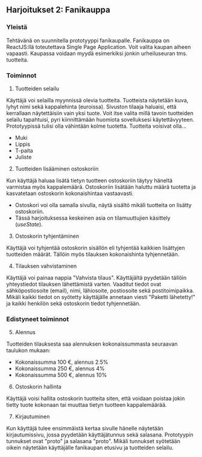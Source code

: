 ## Harjoitukset 2: Fanikauppa

### Yleistä

Tehtävänä on suunnitella prototyyppi fanikaupalle. Fanikauppa on ReactJS:llä toteutettava Single Page Application. Voit valita kaupan aiheen vapaasti. Kaupassa voidaan myydä esimerkiksi jonkin urheiluseuran tms. tuotteita.

### Toiminnot

1. Tuotteiden selailu

Käyttäjä voi selailla myynnissä olevia tuotteita. Tuotteista näytetään kuva, lyhyt nimi sekä kappalehinta (euroissa). Sivuston tilaaja haluaisi, että kerrallaan näytettäisiin vain yksi tuote. Voit itse valita millä tavoin tuotteiden selailu tapahtuisi, pyri kiinnittämään huomiota sovelluksesi käytettävyyteen. Prototyypissä tulisi olla vähintään kolme tuotetta.
Tuotteita voisivat olla...

- Muki
- Lippis
- T-paita
- Juliste

2. Tuotteiden lisääminen ostoskoriin

Kun käyttäjä haluaa lisätä tietyn tuotteen ostoskoriin täytyy häneltä varmistaa myös kappalemäärä. Ostoskoriin lisätään haluttu määrä tuotetta ja kasvatetaan ostoskorin kokonaishintaa vastaavasti.

- Ostoskori voi olla samalla sivulla, näytä sisältö mikäli tuotteita on lisätty ostoskoriin.
- Tässä harjoituksessa keskeinen asia on tilamuuttujien käsittely (*useState*).

3. Ostoskorin tyhjentäminen

Käyttäjä voi tyhjentää ostoskorin sisällön eli tyhjentää kaikkien lisättyjen tuotteiden määrät. Tällöin myös tilauksen kokonaishinta tyhjennetään.

4. Tilauksen vahvistaminen

Käyttäjä voi painaa nappia "Vahvista tilaus". Käyttäjältä pyydetään tällöin yhteystiedot tilauksen lähettämistä varten. Vaaditut tiedot ovat sähköpostiosoite (email), nimi, lähiosoite, postiosoite sekä postitoimipaikka. Mikäli kaikki tiedot on syötetty käyttäjälle annetaan viesti "Paketti lähetetty!" ja kaikki henkilön sekä ostoskorin tiedot tyhjennetään.

### Edistyneet toiminnot

5. Alennus

Tuotteiden tilauksesta saa alennuksen kokonaissummasta seuraavan taulukon mukaan:
- Kokonaissumma 100 €, alennus 2.5%
- Kokonaissumma 250 €, alennus 4%
- Kokonaissumma 500 €, alennus 10%

6. Ostoskorin hallinta

Käyttäjä voisi hallita ostoskorin tuotteita siten, että voidaan poistaa jokin tietty tuote kokonaan tai muuttaa tietyn tuotteen kappalemäärää.

7. Kirjautuminen

Kun käyttäjä tulee ensimmäistä kertaa sivulle hänelle näytetään kirjautumissivu, jossa pyydetään käyttäjätunnus sekä salasana. Prototyypin tunnukset ovat "proto" ja salasana "proto". Mikäli tunnukset syötetään oikein näytetään käyttäjälle fanikaupan etusivu ja tuotteiden selailu.